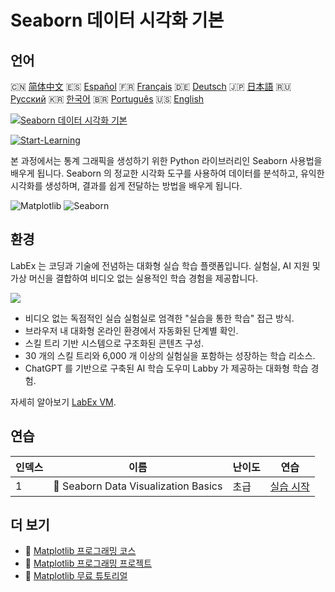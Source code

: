 # Seaborn 데이터 시각화 기본

## 언어

🇨🇳 [简体中文](README_zh.md) 🇪🇸 [Español](README_es.md) 🇫🇷 [Français](README_fr.md) 🇩🇪 [Deutsch](README_de.md) 🇯🇵 [日本語](README_ja.md) 🇷🇺 [Русский](README_ru.md) 🇰🇷 [한국어](README_ko.md) 🇧🇷 [Português](README_pt.md) 🇺🇸 [English](README.md) 

[![Seaborn 데이터 시각화 기본](https://cover-creator.labex.io/seaborn-data-visualization-basics.png?lang=ko)](https://labex.io/ko/courses/seaborn-data-visualization-basics)

[![Start-Learning](https://img.shields.io/badge/Start-Learning-whitesmoke?style=for-the-badge)](https://labex.io/ko/courses/seaborn-data-visualization-basics)

본 과정에서는 통계 그래픽을 생성하기 위한 Python 라이브러리인 Seaborn 사용법을 배우게 됩니다. Seaborn 의 정교한 시각화 도구를 사용하여 데이터를 분석하고, 유익한 시각화를 생성하며, 결과를 쉽게 전달하는 방법을 배우게 됩니다.

![Matplotlib](https://img.shields.io/badge/Matplotlib-whitesmoke?style=for-the-badge&logo=matplotlib)
![Seaborn](https://img.shields.io/badge/Seaborn-whitesmoke?style=for-the-badge&logo=seaborn)


## 환경

LabEx 는 코딩과 기술에 전념하는 대화형 실습 학습 플랫폼입니다. 실험실, AI 지원 및 가상 머신을 결합하여 비디오 없는 실용적인 학습 경험을 제공합니다.

![](https://tutorial-screenshot.getvm.io/images/vm-1725247253.png)

- 비디오 없는 독점적인 실습 실험실로 엄격한 "실습을 통한 학습" 접근 방식.
- 브라우저 내 대화형 온라인 환경에서 자동화된 단계별 확인.
- 스킬 트리 기반 시스템으로 구조화된 콘텐츠 구성.
- 30 개의 스킬 트리와 6,000 개 이상의 실험실을 포함하는 성장하는 학습 리소스.
- ChatGPT 를 기반으로 구축된 AI 학습 도우미 Labby 가 제공하는 대화형 학습 경험.

자세히 알아보기 [LabEx VM](https://support.labex.io/using-labex/virtual-machine).

## 연습

|   인덱스 | 이름                                 | 난이도   | 연습                                                                                                      |
|----------|--------------------------------------|----------|-----------------------------------------------------------------------------------------------------------|
|        1 | 📖 Seaborn Data Visualization Basics | 초급     | <a target='_blank' href='https://labex.io/ko/labs/seaborn-data-visualization-basics-180237'>실습 시작</a> |

## 더 보기

- 🔗 [Matplotlib 프로그래밍 코스](https://github.com/labex-labs/awesome-programming-courses)
- 🔗 [Matplotlib 프로그래밍 프로젝트](https://github.com/labex-labs/awesome-programming-projects)
- 🔗 [Matplotlib 무료 튜토리얼](https://github.com/labex-labs/matplotlib-free-tutorials)

